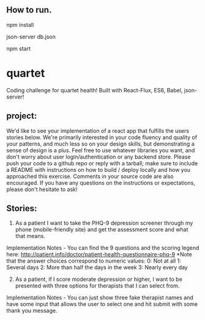 ## How to run.
  
  npm install
  
  json-server db.json
  
  npm start

# quartet
Coding challenge for quartet health! Built with React-Flux, ES6, Babel, json-server! 

## project:
We'd like to see your implementation of a react app that fulfills the users stories below. We're primarily interested in your code fluency and quality of your patterns, and much less so on your design skills, but demonstrating a sense of design is a plus. Feel free to use whatever libraries you want, and don't worry about user login/authentication or any backend store. Please push your code to a github repo or reply with a tarball; make sure to include a README with instructions on how to build / deploy locally and how you approached this exercise. Comments in your source code are also encouraged. If you have any questions on the instructions or expectations, please don't hesitate to ask!

## Stories:
1) As a patient I want to take the PHQ-9 depression screener through my phone (mobile-friendly site) and get the assessment score and what that means.

Implementation Notes - You can find the 9 questions and the scoring legend here: http://patient.info/doctor/patient-health-questionnaire-phq-9  *Note that the answer choices correspond to numeric values:
0: Not at all
1: Several days
2: More than half the days in the week
3: Nearly every day

2) As a patient, if I score moderate depression or higher, I want to be presented with three options for therapists that I can select from.

Implementation Notes - You can just show three fake therapist names and have some input that allows the user to select one and hit submit with some thank you message.
